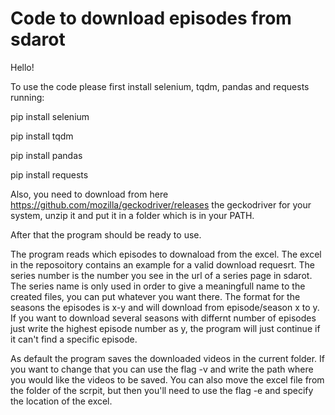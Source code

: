 # Code to download episodes from sdarot
Hello!

To use the code please first install selenium, tqdm, pandas and requests running:

pip install selenium

pip install tqdm

pip install pandas

pip install requests

Also, you need to download from here https://github.com/mozilla/geckodriver/releases the geckodriver for your system, unzip it and put it in a folder which is in your PATH.

After that the program should be ready to use.

The program reads which episodes to downaload from the excel.
The excel in the reposoitory contains an example for a valid download requesrt.
The series number is the number you see in the url of a series page in sdarot.
The series name is only used in order to give a meaningfull name to the created files, you can put whatever you want there.
The format for the seasons the episodes is x-y and will download from episode/season x to y.
If you want to download several seasons with differnt number of episodes just write the highest episode number as y, the program will just continue if it can't find a specific episode.

As default the program saves the downloaded videos in the current folder. If you want to change that you can use the flag -v and write the path where you would like the videos to be saved.
You can also move the excel file from the folder of the scrpit, but then you'll need to use the flag -e and specify the location of the excel.

